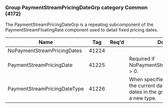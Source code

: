 ### Group PaymentStreamPricingDateGrp category Common (4172)

The PaymentStreamPricingDateGrp is a repeating subcomponent of the PaymentStreamFloatingRate component used to detail fixed pricing dates.

| Name                         | Tag   | Req'd | Documentation                                                                                                                     |
|------------------------------|-------|----------|-------------------------------------------------------------------------------------------------------------------------------|
| NoPaymentStreamPricingDates  | 41224 |       |                                                                                                                                |
| PaymentStreamPricingDate     | 41225 |       | Required if NoPaymentStreamPricingDates(41224) > 0.                                                                               |
| PaymentStreamPricingDateType | 41226 |       | When specified it applies not only to the current date but to all subsequent dates in the group until overridden with a new type. |

